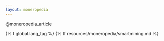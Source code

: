 ```yaml
---
layout: moneropedia
---
```


@moneropedia_article

{% t global.lang_tag %}
{% tf resources/moneropedia/smartmining.md %}
